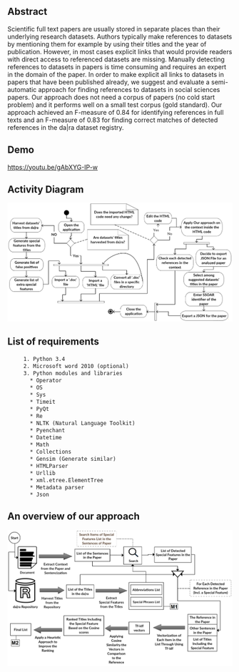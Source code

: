 ## Abstract
Scientific full text papers are usually stored in separate places than their underlying
research datasets. Authors typically make references to datasets by mentioning
them for example by using their titles and the year of publication. However,
in most cases explicit links that would provide readers with direct access to referenced
datasets are missing. Manually detecting references to datasets in papers
is time consuming and requires an expert in the domain of the paper. In order to
make explicit all links to datasets in papers that have been published already, we
suggest and evaluate a semi-automatic approach for finding references to datasets
in social sciences papers. Our approach does not need a corpus of papers (no cold
start problem) and it performs well on a small test corpus (gold standard). Our approach
achieved an F-measure of 0.84 for identifying references in full texts and an
F-measure of 0.83 for finding correct matches of detected references in the da|ra
dataset registry.
## Demo 
https://youtu.be/gAbXYG-IP-w

## Activity Diagram
![picture alt](https://raw.githubusercontent.com/behnam2014/picrepo/master/Datasetdetect/Activitydiagram.png "Activity Diagram")

## List of requirements
         1. Python 3.4
	     2. Microsoft word 2010 (optional)
         3. Python modules and libraries
           * Operator
           * OS
	       * Sys
           * Timeit
           * PyQt
           * Re
           * NLTK (Natural Language Toolkit)
           * Pyenchant
           * Datetime
           * Math
           * Collections
           * Gensim (Generate similar)
           * HTMLParser
           * Urllib
           * xml.etree.ElementTree
           * Metadata parser
           * Json

## An overview of our approach
![picture alt](https://github.com/behnam2014/picrepo/blob/master/Datasetdetect/Overwveiw_System.png "An overview of our approach")
